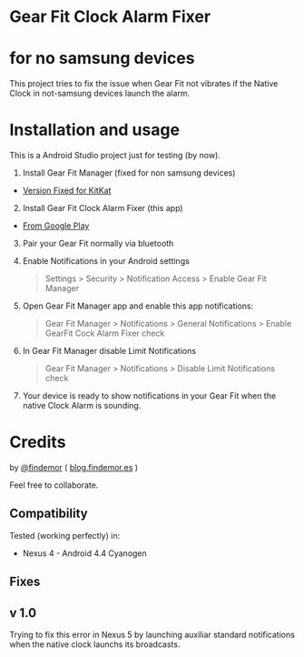 # Gear Fit Clock Alarm Fixer
# for no samsung devices

This project tries to fix the issue when Gear Fit not vibrates if the Native Clock in not-samsung devices launch the alarm.

# Installation and usage

This is a Android Studio project just for testing (by now).

1. Install Gear Fit Manager (fixed for non samsung devices)

  * [Version Fixed for KitKat](https://github.com/findemor/GearFitClockAlarmFixer/blob/master/Dependences/GearFitManager.apk)

2. Install Gear Fit Clock Alarm Fixer (this app)

  * [From Google Play](https://play.google.com/store/apps/details?id=com.devergence.gearfitclockalarmfixer)

3. Pair your Gear Fit normally via bluetooth
4. Enable Notifications in your Android settings

	> Settings > Security > Notification Access > Enable Gear Fit Manager

5. Open Gear Fit Manager app and enable this app notifications:

	> Gear Fit Manager > Notifications > General Notifications > Enable GearFit Cock Alarm Fixer check

6. In Gear Fit Manager disable Limit Notifications

	> Gear Fit Manager > Notifications > Disable Limit Notifications check
    
7. Your device is ready to show notifications in your Gear Fit when the native Clock Alarm is sounding.

# Credits

by [@findemor](http://www.twitter.com/findemor) ( [blog.findemor.es](http://blog.findemor.es) )

Feel free to collaborate. 

## Compatibility

Tested (working perfectly) in:

* Nexus 4 - Android 4.4 Cyanogen

## Fixes

## v 1.0

Trying to fix this error in Nexus 5 by launching auxiliar standard notifications when the native clock launchs its broadcasts.
